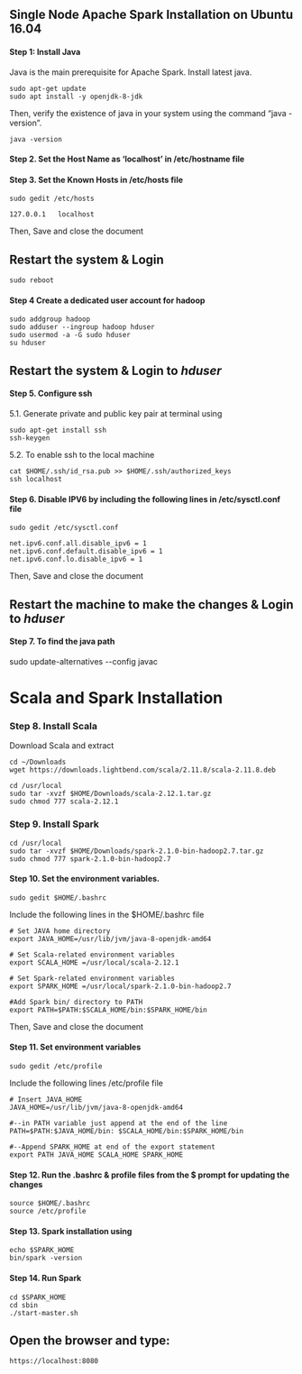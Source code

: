 ## Single Node Apache Spark Installation on Ubuntu 16.04 ##
#### Step 1: Install Java  ####
Java is the main prerequisite for Apache Spark. Install latest java. 
```
sudo apt-get update
sudo apt install -y openjdk-8-jdk
```
Then, verify the existence of java in your system using the command “java - version”. 
```
java -version 
```
#### Step 2. Set the Host Name as ‘localhost’ in /etc/hostname file  ####
 
#### Step 3. Set the Known Hosts in /etc/hosts file ###
```
sudo gedit /etc/hosts 
```
```
127.0.0.1 	localhost 
```
Then, Save and close the document

## Restart the system & Login  ##
```
sudo reboot
```


#### Step 4 Create a dedicated user account for hadoop  ####
```
sudo addgroup hadoop
sudo adduser --ingroup hadoop hduser
sudo usermod -a -G sudo hduser
su hduser  
```

## Restart the system & Login to ***hduser*** ##
 
#### Step 5. Configure ssh   ###
5.1. Generate private and public key pair at terminal using  
``` 
sudo apt-get install ssh
ssh-keygen  
``` 
5.2. To enable ssh to the local machine  
``` 
cat $HOME/.ssh/id_rsa.pub >> $HOME/.ssh/authorized_keys
ssh localhost  
```

#### Step 6. Disable IPV6 by including the following lines in /etc/sysctl.conf file  #### 
```
sudo gedit /etc/sysctl.conf 
```  
```
net.ipv6.conf.all.disable_ipv6 = 1
net.ipv6.conf.default.disable_ipv6 = 1
net.ipv6.conf.lo.disable_ipv6 = 1  
```
Then, Save and close the document
## Restart the machine to make the changes & Login to ***hduser*** ##
 
#### Step 7. To find the java path   ####
sudo update-alternatives --config javac 
 
# Scala and Spark Installation  #
### Step 8. Install Scala ###
Download Scala and extract
```
cd ~/Downloads
wget https://downloads.lightbend.com/scala/2.11.8/scala-2.11.8.deb
```
```
cd /usr/local  
sudo tar -xvzf $HOME/Downloads/scala-2.12.1.tar.gz
sudo chmod 777 scala-2.12.1 
``` 
 
### Step 9. Install Spark ###
```
cd /usr/local
sudo tar -xvzf $HOME/Downloads/spark-2.1.0-bin-hadoop2.7.tar.gz
sudo chmod 777 spark-2.1.0-bin-hadoop2.7 
```

#### Step 10. Set the environment variables.   ####
```
sudo gedit $HOME/.bashrc 
```
Include the following lines in the $HOME/.bashrc file  

```
# Set JAVA home directory  
export JAVA_HOME=/usr/lib/jvm/java-8-openjdk-amd64  
 
# Set Scala-related environment variables  
export SCALA_HOME =/usr/local/scala-2.12.1 
 
# Set Spark-related environment variables  
export SPARK_HOME =/usr/local/spark-2.1.0-bin-hadoop2.7 
 
#Add Spark bin/ directory to PATH  
export PATH=$PATH:$SCALA_HOME/bin:$SPARK_HOME/bin 
```
Then, Save and close the document

#### Step 11. Set environment variables ####
```
sudo gedit /etc/profile  
``` 
Include the following lines /etc/profile file  
```
# Insert JAVA_HOME  
JAVA_HOME=/usr/lib/jvm/java-8-openjdk-amd64  
 
#--in PATH variable just append at the end of the line 
PATH=$PATH:$JAVA_HOME/bin: $SCALA_HOME/bin:$SPARK_HOME/bin  
 
#--Append SPARK_HOME at end of the export statement  
export PATH JAVA_HOME SCALA_HOME SPARK_HOME 
```


#### Step 12. Run the .bashrc & profile files from the $ prompt for updating the changes ####
```
source $HOME/.bashrc
source /etc/profile  
```

#### Step 13. Spark installation using   ####
```
echo $SPARK_HOME  
bin/spark -version  
```

#### Step 14. Run Spark ####
```
cd $SPARK_HOME  
cd sbin
./start-master.sh 
``` 

## Open the browser and type: ##
```
https://localhost:8080 
```
